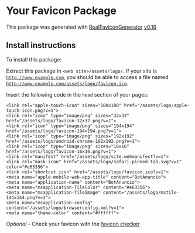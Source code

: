 # Your Favicon Package

This package was generated with [RealFaviconGenerator](https://realfavicongenerator.net/) [v0.16](https://realfavicongenerator.net/change_log#v0.16)

## Install instructions

To install this package:

Extract this package in <code>&lt;web site&gt;/assets/logo/</code>. If your site is <code>http://www.example.com</code>, you should be able to access a file named <code>http://www.example.com/assets/logo/favicon.ico</code>.

Insert the following code in the `head` section of your pages:

    <link rel="apple-touch-icon" sizes="180x180" href="/assets/logo/apple-touch-icon.png?v=1">
    <link rel="icon" type="image/png" sizes="32x32" href="/assets/logo/favicon-32x32.png?v=1">
    <link rel="icon" type="image/png" sizes="194x194" href="/assets/logo/favicon-194x194.png?v=1">
    <link rel="icon" type="image/png" sizes="192x192" href="/assets/logo/android-chrome-192x192.png?v=1">
    <link rel="icon" type="image/png" sizes="16x16" href="/assets/logo/favicon-16x16.png?v=1">
    <link rel="manifest" href="/assets/logo/site.webmanifest?v=1">
    <link rel="mask-icon" href="/assets/logo/safari-pinned-tab.svg?v=1" color="#e63356">
    <link rel="shortcut icon" href="/assets/logo/favicon.ico?v=1">
    <meta name="apple-mobile-web-app-title" content="BotAnuncio">
    <meta name="application-name" content="BotAnuncio">
    <meta name="msapplication-TileColor" content="#e63356">
    <meta name="msapplication-TileImage" content="/assets/logo/mstile-144x144.png?v=1">
    <meta name="msapplication-config" content="/assets/logo/browserconfig.xml?v=1">
    <meta name="theme-color" content="#ffffff">

*Optional* - Check your favicon with the [favicon checker](https://realfavicongenerator.net/favicon_checker)